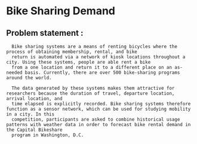 # Bike Sharing Demand

## Problem statement : 
      Bike sharing systems are a means of renting bicycles where the process of obtaining membership, rental, and bike 
      return is automated via a network of kiosk locations throughout a city. Using these systems, people are able rent a bike 
      from a one location and return it to a different place on an as-needed basis. Currently, there are over 500 bike-sharing programs around the world.
      
      The data generated by these systems makes them attractive for researchers because the duration of travel, departure location, arrival location, and 
      time elapsed is explicitly recorded. Bike sharing systems therefore function as a sensor network, which can be used for studying mobility in a city. In this 
      competition, participants are asked to combine historical usage patterns with weather data in order to forecast bike rental demand in the Capital Bikeshare 
      program in Washington, D.C.

